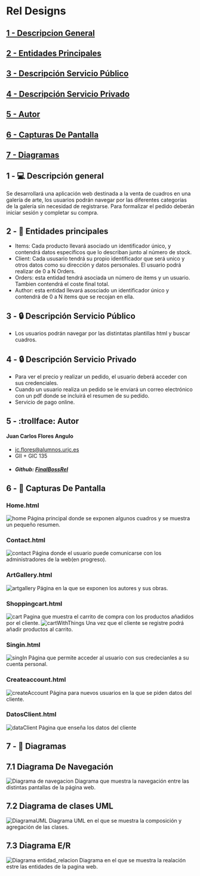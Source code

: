 # Rel Designs
## [1 - Descripcion General](#Descripcion)
## [2 - Entidades Principales](#Entidades)
## [3 - Descripción Servicio Público](#ServicioPublico)
## [4 - Descripción Servicio Privado](#ServicioPrivado)
## [5 - Autor](#Autor)
## [6 - Capturas De Pantalla](#Capturas)
## [7 - Diagramas](#Diagramas)

## 1 - :computer: Descripción general <a name="Descripcion">
Se desarrollará una aplicación web destinada a la venta de cuadros en una galería de arte, los usuarios podrán navegar por las diferentes categorías de la galería sin necesidad de registrarse. Para formalizar el pedido deberán iniciar sesión y completar su compra.

## 2 - :busts_in_silhouette: Entidades principales <a name="Entidades">
- Items: Cada producto llevará asociado un identificador único, y contendrá datos específicos que lo describan junto al número de stock. 
- Client: Cada ususario tendrá su propio identificador que será unico y otros datos como su dirección y datos personales. El usuario podrá realizar de 0 a N Orders.
- Orders: esta entidad tendrá asociada un número de items y un usuario. Tambien contendrá el coste final total.
- Author: esta entidad llevará asosciado un identificador único y contendrá de 0 a N items que se recojan en ella.
## 3 - :lock: Descripción Servicio Público <a name="ServicioPublico">
- Los usuarios podrán navegar por las distintatas plantillas html y buscar cuadros.
## 4 - :lock: Descripción Servicio Privado <a name="ServicioPrivado">
  - Para ver el precio y realizar un pedido, el usuario deberá acceder con sus credenciales.
  - Cuando un usuario realiza un pedido se le enviará un correo electrónico con un pdf donde se incluirá el resumen de su pedido.
  - Servicio de pago online.
## 5 - :trollface: Autor <a name="Autor">
#### Juan Carlos Flores Angulo
- jc.flores@alumnos.urjc.es
- GII + GIC 135
- ##### Github: [FinalBossRel](https://github.com/FinalBossRel)
## 6 - :book: Capturas De Pantalla <a name="Capturas">
### Home.html
  ![home](https://user-images.githubusercontent.com/63256402/111153803-ada62b80-8592-11eb-9ed2-d8ede9d6e978.png)
  Página principal donde se exponen algunos cuadros y se muestra un pequeño resumen.
### Contact.html
  ![contact](https://user-images.githubusercontent.com/63256402/111153896-cf071780-8592-11eb-8e38-8013229fe057.png)
  Página donde el usuario puede comunicarse con los administradores de la web(en progreso).
### ArtGallery.html  
  ![artgallery](https://user-images.githubusercontent.com/63256402/111154018-f958d500-8592-11eb-8e99-1db1e929be6c.png)
  Página en la que se exponen los autores y sus obras.
### Shoppingcart.html
  ![cart](https://user-images.githubusercontent.com/63256402/111154248-4d63b980-8593-11eb-9d0a-04614a82a5ef.png)
  Pagina que muestra el carrito de compra con los productos añadidos por el cliente.
  ![cartWithThings](https://user-images.githubusercontent.com/63256402/111154313-64a2a700-8593-11eb-95d1-4e6ba69849c4.png)
  Una vez que el cliente se registre podrá añadir productos al carrito.
### Singin.html
![singIn](https://user-images.githubusercontent.com/63256402/111154371-72582c80-8593-11eb-9326-3f5ed419737a.png)
Página que permite acceder al usuario con sus credecianles a su cuenta personal.
 ### Createaccount.html
  ![createAccount](https://user-images.githubusercontent.com/63256402/111154595-adf2f680-8593-11eb-8c4b-61cfb4bd97b8.png)
  Página para nuevos usuarios en la que se piden datos del cliente.
### DatosClient.html
  ![dataClient](https://user-images.githubusercontent.com/63256402/111154696-cd8a1f00-8593-11eb-9ad2-d3de76678644.png)
  Página que enseña los datos del cliente
## 7 - :pencil: Diagramas <a name="Diagramas">
## 7.1 Diagrama De Navegación
![Diagrama de navegacion](https://user-images.githubusercontent.com/63256402/111145735-e0e3bd00-8588-11eb-894c-75543a4a6ffe.png)
Diagrama que muestra la navegación entre las distintas pantallas de la página web.
## 7.2 Diagrama de clases UML
![DiagramaUML](https://user-images.githubusercontent.com/63256402/110469780-5b6c9280-80da-11eb-85f7-5de9e6d8328b.jpeg)
Diagrama UML en el que se muestra la composición y agregación de las clases.
## 7.3 Diagrama E/R
![Diagrama entidad_relacion](https://user-images.githubusercontent.com/63256402/110317622-b0da6e00-800c-11eb-9a80-ae741759024f.jpeg)
Diagrama en el que se muestra la realación estre las entidades de la pagina web.



